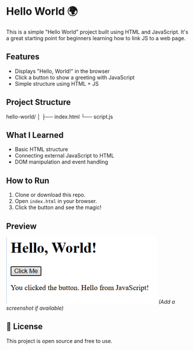 # Hello World 🌍

This is a simple "Hello World" project built using HTML and JavaScript. It's a great starting point for beginners learning how to link JS to a web page.

##  Features

- Displays "Hello, World!" in the browser
- Click a button to show a greeting with JavaScript
- Simple structure using HTML + JS

##  Project Structure

hello-world/
│
├── index.html
└── script.js


##  What I Learned

- Basic HTML structure
- Connecting external JavaScript to HTML
- DOM manipulation and event handling

##  How to Run

1. Clone or download this repo.
2. Open `index.html` in your browser.
3. Click the button and see the magic!

##  Preview

![screenshot](screenshot.png) *(Add a screenshot if available)*

## 📄 License

This project is open source and free to use.

